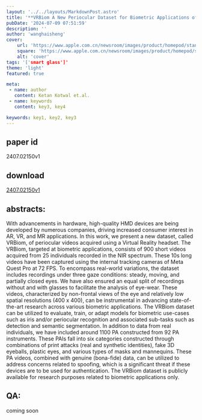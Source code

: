 ```yaml
---
layout: '../../layouts/MarkdownPost.astro'
title: '**VRBiom A New Periocular Dataset for Biometric Applications of HMD**'
pubDate: '2024-07-09 07:51:59'
description: ''
author: 'wanghaisheng'
cover:
    url: 'https://www.apple.com.cn/newsroom/images/product/homepod/standard/Apple-HomePod-hero-230118_big.jpg.large_2x.jpg'
    square: 'https://www.apple.com.cn/newsroom/images/product/homepod/standard/Apple-HomePod-hero-230118_big.jpg.large_2x.jpg'
    alt: 'cover'
tags: '['smart glass']' 
theme: 'light'
featured: true

meta:
 - name: author
   content: Ketan Kotwal et.al.
 - name: keywords
   content: key3, key4

keywords: key1, key2, key3
---
```


## paper id
2407.02150v1
## download
[2407.02150v1](http://arxiv.org/abs/2407.02150v1)
## abstracts:
With advancements in hardware, high-quality HMD devices are being developed by numerous companies, driving increased consumer interest in AR, VR, and MR applications. In this work, we present a new dataset, called VRBiom, of periocular videos acquired using a Virtual Reality headset. The VRBiom, targeted at biometric applications, consists of 900 short videos acquired from 25 individuals recorded in the NIR spectrum. These 10s long videos have been captured using the internal tracking cameras of Meta Quest Pro at 72 FPS. To encompass real-world variations, the dataset includes recordings under three gaze conditions: steady, moving, and partially closed eyes. We have also ensured an equal split of recordings without and with glasses to facilitate the analysis of eye-wear. These videos, characterized by non-frontal views of the eye and relatively low spatial resolutions (400 x 400), can be instrumental in advancing state-of-the-art research across various biometric applications. The VRBiom dataset can be utilized to evaluate, train, or adapt models for biometric use-cases such as iris and/or periocular recognition and associated sub-tasks such as detection and semantic segmentation.   In addition to data from real individuals, we have included around 1100 PA constructed from 92 PA instruments. These PAIs fall into six categories constructed through combinations of print attacks (real and synthetic identities), fake 3D eyeballs, plastic eyes, and various types of masks and mannequins. These PA videos, combined with genuine (bona-fide) data, can be utilized to address concerns related to spoofing, which is a significant threat if these devices are to be used for authentication.   The VRBiom dataset is publicly available for research purposes related to biometric applications only.
## QA:
coming soon
